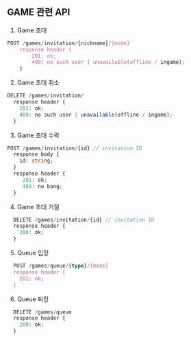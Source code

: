 ## GAME 관련 API

1. Game 초대
```ts
POST /games/invitation/{nickname}/{mode}
    response header {
        201: ok;
        400: no such user | unavailable(offline / ingame);
    }
```

2. Game 초대 취소
```ts
DELETE /games/invitation/
  response header {
    201: ok;
    400: no such user | unavailable(offline / ingame);
  }
```

3. Game 초대 수락
```ts
POST /games/invitation/{id} // invitation ID
  response body {
    id: string;
  }
  response header {
     201: ok;
     400: no bang;
  }
```

4. Game 초대 거절
```ts
  DELETE /games/invitation/{id} // invitation ID
  response header {
    200: ok;
  }
```

5. Queue 입장
```ts
  POST /games/queue/{type}/{mode}
  response header {
    201: ok;
  }
```

6. Queue 퇴장
```ts
  DELETE /games/queue
  response header {
    200: ok;
  }
```

